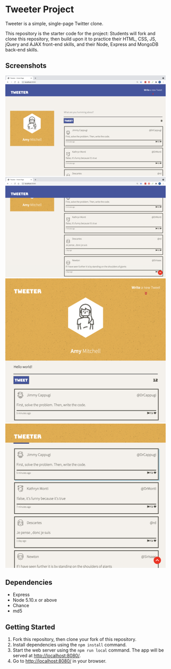 # Tweeter Project

Tweeter is a simple, single-page Twitter clone.

This repository is the starter code for the project: Students will fork and clone this repository, then build upon it to practice their HTML, CSS, JS, jQuery and AJAX front-end skills, and their Node, Express and MongoDB back-end skills.

## Screenshots

!["Top of Desktop Page"](https://raw.githubusercontent.com/noordeep-p/tweeter/master/docs/desktop-top.png)
!["Bottom of Desktop Page"](https://raw.githubusercontent.com/noordeep-p/tweeter/master/docs/desktop-bottom.png)
!["Top of Mobile Page"](https://raw.githubusercontent.com/noordeep-p/tweeter/master/docs/mobile-top.png)
!["Bottom of Mobile Page"](https://raw.githubusercontent.com/noordeep-p/tweeter/master/docs/mobile-bottom.png)

## Dependencies

- Express
- Node 5.10.x or above
- Chance
- md5

## Getting Started

1. Fork this repository, then clone your fork of this repository.
2. Install dependencies using the `npm install` command.
3. Start the web server using the `npm run local` command. The app will be served at <http://localhost:8080/>.
4. Go to <http://localhost:8080/> in your browser.
